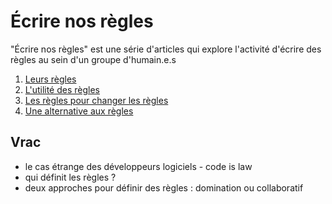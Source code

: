 # Écrire nos règles

"Écrire nos règles" est une série d'articles qui explore l'activité d'écrire des règles au sein d'un groupe d'humain.e.s

1. [Leurs règles](leurs-règles.md)
1. [L'utilité des règles](utilité-des-règles.md)
1. [Les règles pour changer les règles](les-règles-pour-changer-les-règles.md)
1. [Une alternative aux règles](une-autre-base.md)

## Vrac 

- le cas étrange des développeurs logiciels - code is law
- qui définit les règles ?
- deux approches pour définir des règles : domination ou collaboratif